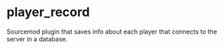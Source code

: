 # player_record
Sourcemod plugin that saves info about each player that connects to the server in a database.
